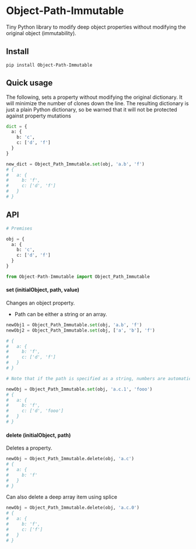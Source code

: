 Object-Path-Immutable
===========

Tiny Python library to modify deep object properties without modifying the original object (immutability).

## Install

    pip install Object-Path-Immutable

## Quick usage

The following, sets a property without modifying the original dictionary.
It will minimize the number of clones down the line. The resulting dictionary is just a plain Python dictionary,
so be warned that it will not be protected against property mutations

```python
dict = {
  a: {
    b: 'c',
    c: ['d', 'f']
  }
}

new_dict = Object_Path_Immutable.set(obj, 'a.b', 'f')
# {
#   a: {
#     b: 'f',
#     c: ['d', 'f']
#   }
# }
```

## API

```python
# Premises

obj = {
  a: {
    b: 'c',
    c: ['d', 'f']
  }
}

from Object-Path-Immutable import Object_Path_Immutable
```

#### set (initialObject, path, value)

Changes an object property.

- Path can be either a string or an array.

```python
newObj1 = Object_Path_Immutable.set(obj, 'a.b', 'f')
newObj2 = Object_Path_Immutable.set(obj, ['a', 'b'], 'f')

# {
#   a: {
#     b: 'f',
#     c: ['d', 'f']
#   }
# }

# Note that if the path is specified as a string, numbers are automatically interpreted as array indexes.

newObj = Object_Path_Immutable.set(obj, 'a.c.1', 'fooo')
# {
#   a: {
#     b: 'f',
#     c: ['d', 'fooo']
#   }
# }
```

#### delete (initialObject, path)

Deletes a property.

```python
newObj = Object_Path_Immutable.delete(obj, 'a.c')
# {
#   a: {
#     b: 'f'
#   }
# }
```

Can also delete a deep array item using splice

```python
newObj = Object_Path_Immutable.delete(obj, 'a.c.0')
# {
#   a: {
#     b: 'f',
#     c: ['f']
#   }
# }
```